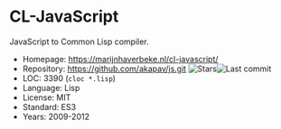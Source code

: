 # CL-JavaScript

JavaScript to Common Lisp compiler.

* Homepage:   https://marijnhaverbeke.nl/cl-javascript/
* Repository: https://github.com/akapav/js.git <span class="shields"><img src="https://img.shields.io/github/stars/akapav/js?label=&style=flat-square" alt="Stars" title="Stars"><img src="https://img.shields.io/github/last-commit/akapav/js?label=&style=flat-square" alt="Last commit" title="Last commit"></span>
* LOC:        3390 (`cloc *.lisp`)
* Language:   Lisp
* License:    MIT
* Standard:   ES3
* Years:      2009-2012
